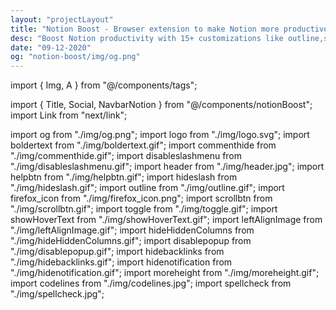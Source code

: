 ```yaml
---
layout: "projectLayout"
title: "Notion Boost - Browser extension to make Notion more productive and less distractive"
desc: "Boost Notion productivity with 15+ customizations like outline,small text full width for all,back to top button,hide slash command menu etc"
date: "09-12-2020"
og: "notion-boost/img/og.png"
---
```


import { Img, A } from "@/components/tags";

import { Title, Social, NavbarNotion } from "@/components/notionBoost";
import Link from "next/link";

import og from "./img/og.png";
import logo from "./img/logo.svg";
import boldertext from "./img/boldertext.gif";
import commenthide from "./img/commenthide.gif";
import disableslashmenu from "./img/disableslashmenu.gif";
import header from "./img/header.jpg";
import helpbtn from "./img/helpbtn.gif";
import hideslash from "./img/hideslash.gif";
import outline from "./img/outline.gif";
import firefox_icon from "./img/firefox_icon.png";
import scrollbtn from "./img/scrollbtn.gif";
import toggle from "./img/toggle.gif";
import showHoverText from "./img/showHoverText.gif";
import leftAlignImage from "./img/leftAlignImage.gif";
import hideHiddenColumns from "./img/hideHiddenColumns.gif";
import disablepopup from "./img/disablepopup.gif";
import hidebacklinks from "./img/hidebacklinks.gif";
import hidenotification from "./img/hidenotification.gif";
import moreheight from "./img/moreheight.gif";
import codelines from "./img/codelines.jpg";
import spellcheck from "./img/spellcheck.jpg";

<Title logo={logo} txt="Notion Boost" homeURL = "/notion-boost" />

<p className="lead">
  Chrome and Firefox extension to make Notion more productive and less distractive. Add 15+ customizations to Notion like sticky
  outline, small text & full width by default,scroll to top button, hide slash
  command menu, and more.
</p>
<NavbarNotion />

## ⬇ Download

- [Chrome extension](#chrome--brave--chromium)
- [Firefox addon](#firefox)

## ✅ Currently added features

- [Show sticky outline](#-show-sticky-outline)
- [Set small text for all pages](#-set-small-text-for-all-pages)
- [Set full width for all pages](#-set-full-width-for-all-pages)
- ['Scroll to top' button](#-scroll-to-top-button)
- [Show full text on hover](#-show-full-text-on-hover)
- [Close Slash command menu after space](#-close-slash-command-menu-after-space)
- [Don't show Slash command menu when pressing '/'](#-dont-show-slash-command-menu-when-pressing-)
- [Hide floating help button from all pages](#-hide-floating-help-button-from-all-pages)
- [Hide 'Hidden columns' in board view](#-hide-hidden-columns-in-board-view)
- [Left align images](#-left-align-images)
- [Bolder text in dark mode](#-bolder-text-in-dark-mode)
- [Hide comments section from all pages](#-hide-comments-section-from-all-pages)
- [Show code line numbers](#-show-code-line-numbers)
- [Enable spellcheck inside code blocks](#-enable-spellcheck-inside-code-blocks)
- [Don't show popup menu when pasting external links](#-dont-show-popup-menu-when-pasting-external-links)
- [Hide backlinks](#-hide-backlinks)
- [Hide notification icon](#-hide-notification-icon)
- [Add more height to page](#-add-more-height-to-page)

- Missing something? [suggest / feedback](https://github.com/GorvGoyl/Notion-Boost-browser-extension/issues/new)

<p>See{" "}
<Link href="/notion-boost/whats-new">
<a className="" title="https://gourav.io/notion-boost/whats-new">
what's new</a></Link> in latest update ✨</p>

## ⚙ How to use

#### Chrome / Brave / Chromium

1. Install [Notion Boost Chrome extension](https://chrome.google.com/webstore/detail/notion-boost/eciepnnimnjaojlkcpdpcgbfkpcagahd)
2. Visit any notion page.
3. Click on the extension icon (clickable **only** when you are on a notion page).
4. A popup menu will appear, you can toggle features from there.

#### Firefox

1. Install [Notion Boost Firefox addon](https://addons.mozilla.org/en-US/firefox/addon/notion-boost/)
2. Visit any notion page.
3. Click on the extension icon (it will be visible inside URL bar **only** when you are on a notion page).
4. A popup menu will appear, you can toggle features from there.

<Img src={firefox_icon} type="ss" />

---

### 🖤 Support

<!-- 💲 Support continuous development [Buy me a Coffee](https://ko-fi.com/gorvgoyl)

<p align="center">
  <a href="https://ko-fi.com/gorvgoyl">
  <img src="/bmc.png" width="200" alt="Buy me a Coffee"/>
  </a>
</p> -->

<Social />

---

## Features details

### ✔ Show sticky outline

Show sticky outline (table of contents) for pages that have headings or sub-headings. The outline will be shown on the right side of the page. Very useful for navigating a page with lots of content.

<Img src={outline} type="ss" />

### ✔ Set small text for all pages

Set small text for all pages by default. This locally adjusts the text without clicking on the Notion page toggles.

### ✔ Set full width for all pages

Set full width for all pages by default. This locally adjusts the width without clicking on the Notion page toggles.

### ✔ 'Scroll to top' button

Added button at the bottom-right corner of page for scrolling back to top. Quite useful for lengthy pages. The button will be visible only when the page has scrolled down a bit.

<Img src={scrollbtn} type="ss" />

### ✔ Show full text on hover

Show full text in table cells on mouse hover.

<Img src={showHoverText} type="ss" />

### ✔ Close Slash command menu after space

Slash command menu which appears when pressing '/' key will be closed back by pressing the space key.

<Img src={hideslash} type="ss" />

### ✔ Don't show Slash command menu when pressing '/'

Don't show the Slash command menu when pressing '/' key. Slash command menu will still be shown by clicking + ⁝⁝ icon. This setting can't be enabled along with 'Close Slash command menu after space' and vice-versa.

<Img src={disableslashmenu} type="ss" />

### ✔ Hide floating help button from all pages

This button is located on the bottom-right corner of pages.

<Img src={helpbtn} type="ss" />

### ✔ Hide 'Hidden columns' in board view

Truly hide 'Hidden columns' in Kanban board view.

<Img src={hideHiddenColumns} type="ss" />

### ✔ Left align images

Align document images to left instead of center.

<Img src={leftAlignImage} type="ss" />

### ✔ Bolder text in dark mode

Fix poorly recognizable bold text when using Notion in dark mode

<Img src={boldertext} type="ss" />

### ✔ Hide comments section from all pages

Comment section is useless when working solo

<Img src={commenthide} type="ss" />

### ✔ Show code line numbers

Show line numbers for code blocks

<Img src={codelines} type="ss" />

### ✔ Enable spellcheck inside code blocks

Show squiggly red lines for any spelling mistakes inside code blocks

<Img src={spellcheck} type="ss" />

### ✔ Don't show popup menu when pasting external links

Don't show popup menu i.e (dismiss, create bookmark, create embed) when pasting external links

<Img src={disablepopup} type="ss" />

### ✔ Hide backlinks

Hide backlinks section from all pages

<Img src={hidebacklinks} type="ss" />

### ✔ Hide notification icon

Hide red notification icon from sidebar when it's in closed state and hide notification number from tab title

_(It's a `pro` feauture. [learn more.](https://gourav.io/notion-boost/whats-new#announcement))_

<Img src={hidenotification} type="ss" />

### ✔ Add more height to page

Add more height to page by hiding top padding, image cover, & icon

_(It's a `pro` feauture. [learn more.](https://gourav.io/notion-boost/whats-new#announcement))_

<Img src={moreheight} type="ss" />

> Missing something? [suggest / feedback](https://github.com/GorvGoyl/Notion-Boost-browser-extension/issues/new)

## Privacy Policy

Notion Boost extension has no ads, no analytics, no trackers, and no use of cookies. Furthermore, Notion Boost extension **does not store or send any data** from your Notion account.
